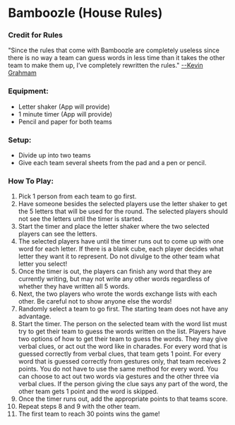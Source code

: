 # Bamboozle (House Rules)

### Credit for Rules
"Since the rules that come with Bamboozle are completely useless since there is no way a team can guess words in less time than it takes the other team to make them up, I’ve completely rewritten the rules."
[--Kevin Grahmam](https://boardgamegeek.com/filepage/2348/bamboozle-house-rulesdoc)

### Equipment:
* Letter shaker (App will provide)
* 1 minute timer (App will provide)
* Pencil and paper for both teams


### Setup:
* Divide up into two teams
* Give each team several sheets from the pad and a pen or pencil.

### How To Play:
1.	Pick 1 person from each team to go first.
2.	Have someone besides the selected players use the letter shaker to get the 5 letters that will be used for the round.  The selected players should not see the letters until the timer is started.
3.	Start the timer and place the letter shaker where the two selected players can see the letters.
4.	The selected players have until the timer runs out to come up with one word for each letter.  If there is a blank cube, each player decides what letter they want it to represent.  Do not divulge to the other team what letter you select!
5.	Once the timer is out, the players can finish any word that they are currently writing, but may not write any other words regardless of whether they have written all 5 words.
6.	Next, the two players who wrote the words exchange lists with each other.  Be careful not to show anyone else the words!
7.	Randomly select a team to go first.  The starting team does not have any advantage.
8.	Start the timer.  The person on the selected team with the word list must try to get their team to guess the words written on the list.  Players have two options of how to get their team to guess the words.  They may give verbal clues, or act out the word like in charades.  For every word that is guessed correctly from verbal clues, that team gets 1 point.  For every word that is guessed correctly from gestures only, that team receives 2 points.  You do not have to use the same method for every word.  You can choose to act out two words via gestures and the other three via verbal clues.  If the person giving the clue says any part of the word, the other team gets 1 point and the word is skipped.
9.	Once the timer runs out, add the appropriate points to that teams score.
10.	Repeat steps 8 and 9 with the other team.
11.	The first team to reach 30 points wins the game!
